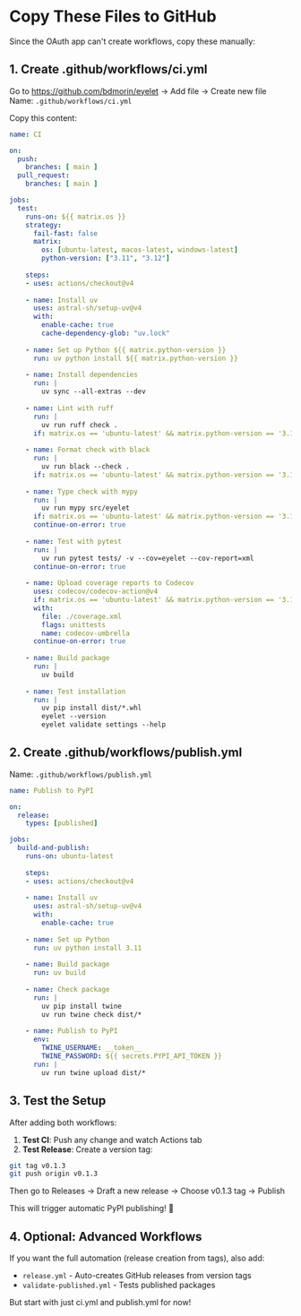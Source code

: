 # Copy These Files to GitHub

Since the OAuth app can't create workflows, copy these manually:

## 1. Create .github/workflows/ci.yml

Go to https://github.com/bdmorin/eyelet → Add file → Create new file
Name: `.github/workflows/ci.yml`

Copy this content:

```yaml
name: CI

on:
  push:
    branches: [ main ]
  pull_request:
    branches: [ main ]

jobs:
  test:
    runs-on: ${{ matrix.os }}
    strategy:
      fail-fast: false
      matrix:
        os: [ubuntu-latest, macos-latest, windows-latest]
        python-version: ["3.11", "3.12"]
    
    steps:
    - uses: actions/checkout@v4
    
    - name: Install uv
      uses: astral-sh/setup-uv@v4
      with:
        enable-cache: true
        cache-dependency-glob: "uv.lock"
    
    - name: Set up Python ${{ matrix.python-version }}
      run: uv python install ${{ matrix.python-version }}
    
    - name: Install dependencies
      run: |
        uv sync --all-extras --dev
    
    - name: Lint with ruff
      run: |
        uv run ruff check .
      if: matrix.os == 'ubuntu-latest' && matrix.python-version == '3.11'
    
    - name: Format check with black
      run: |
        uv run black --check .
      if: matrix.os == 'ubuntu-latest' && matrix.python-version == '3.11'
    
    - name: Type check with mypy
      run: |
        uv run mypy src/eyelet
      if: matrix.os == 'ubuntu-latest' && matrix.python-version == '3.11'
      continue-on-error: true
    
    - name: Test with pytest
      run: |
        uv run pytest tests/ -v --cov=eyelet --cov-report=xml
      continue-on-error: true
    
    - name: Upload coverage reports to Codecov
      uses: codecov/codecov-action@v4
      if: matrix.os == 'ubuntu-latest' && matrix.python-version == '3.11'
      with:
        file: ./coverage.xml
        flags: unittests
        name: codecov-umbrella
      continue-on-error: true
    
    - name: Build package
      run: |
        uv build
    
    - name: Test installation
      run: |
        uv pip install dist/*.whl
        eyelet --version
        eyelet validate settings --help
```

## 2. Create .github/workflows/publish.yml

Name: `.github/workflows/publish.yml`

```yaml
name: Publish to PyPI

on:
  release:
    types: [published]

jobs:
  build-and-publish:
    runs-on: ubuntu-latest
    
    steps:
    - uses: actions/checkout@v4
    
    - name: Install uv
      uses: astral-sh/setup-uv@v4
      with:
        enable-cache: true
    
    - name: Set up Python
      run: uv python install 3.11
    
    - name: Build package
      run: uv build
    
    - name: Check package
      run: |
        uv pip install twine
        uv run twine check dist/*
    
    - name: Publish to PyPI
      env:
        TWINE_USERNAME: __token__
        TWINE_PASSWORD: ${{ secrets.PYPI_API_TOKEN }}
      run: |
        uv run twine upload dist/*
```

## 3. Test the Setup

After adding both workflows:

1. **Test CI**: Push any change and watch Actions tab
2. **Test Release**: Create a version tag:

```bash
git tag v0.1.3
git push origin v0.1.3
```

Then go to Releases → Draft a new release → Choose v0.1.3 tag → Publish

This will trigger automatic PyPI publishing! 🚀

## 4. Optional: Advanced Workflows

If you want the full automation (release creation from tags), also add:
- `release.yml` - Auto-creates GitHub releases from version tags
- `validate-published.yml` - Tests published packages

But start with just ci.yml and publish.yml for now!